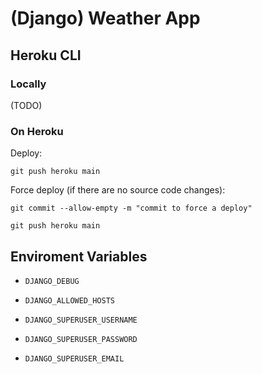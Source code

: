 # (Django) Weather App #



## Heroku CLI ##

### Locally ###

(TODO)

### On Heroku ###

Deploy:

```
git push heroku main
```

Force deploy (if there are no source code changes):

```
git commit --allow-empty -m "commit to force a deploy"
```

```
git push heroku main
```



## Enviroment Variables ##

* `DJANGO_DEBUG`
* `DJANGO_ALLOWED_HOSTS`

* `DJANGO_SUPERUSER_USERNAME`
* `DJANGO_SUPERUSER_PASSWORD`
* `DJANGO_SUPERUSER_EMAIL`